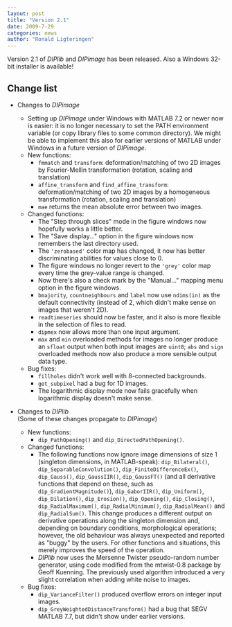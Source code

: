 ```yaml
---
layout: post
title: "Version 2.1"
date: 2009-7-29
categories: news
author: "Ronald Ligteringen"
---
```


Version 2.1 of *DIPlib* and *DIPimage* has been released. Also a Windows 32-bit installer is available!

## Change list

- Changes to *DIPimage*

    - Setting up *DIPimage* under Windows with MATLAB 7.2 or newer now is easier: it is no longer necessary to set the PATH environment variable (or copy library files to some common directory). We might be able to implement this also for earlier versions of MATLAB under Windows in a future version of *DIPimage*.
    - New functions:
        - `fmmatch` and `transform`: deformation/matching of two 2D images by Fourier-Mellin transformation (rotation, scaling and translation)
        - `affine_transform` and `find_affine_transform`: deformation/matching of two 2D images by a homogeneous transformation (rotation, scaling and translation)
        - `mae` returns the mean absolute error between two images.
    - Changed functions:
        - The "Step through slices" mode in the figure windows now hopefully works a little better.
        - The "Save display..." option in the figure windows now remembers the last directory used.
        - The `'zerobased'` color map has changed, it now has better discriminating abilities for values close to 0.
        - The figure windows no longer revert to the `'grey'` color map every time the grey-value range is changed.
        - Now there's also a check mark by the "Manual..." mapping menu option in the figure windows.
        - `bmajority`, `countneighbours` and `label` now use `ndims(in)` as the default connectivity (instead of 2, which didn't make sense on images that weren't 2D).
        - `readtimeseries` should now be faster, and it also is more flexible in the selection of files to read.
        - `dipmex` now allows more than one input argument.
        - `max` and `min` overloaded methods for images no longer produce an `sfloat` output when both input images are `uint8`; `abs` and `sign` overloaded methods now also produce a more sensible output data type.
    - Bug fixes:
        - `fillholes` didn't work well with 8-connected backgrounds.
        - `get_subpixel` had a bug for 1D images.
        - The logarithmic display mode now fails gracefully when logarithmic display doesn't make sense.

- Changes to *DIPlib*  
    (Some of these changes propagate to *DIPimage*)

    - New functions:
        - `dip_PathOpening()` and `dip_DirectedPathOpening()`.
    - Changed functions:
        - The following functions now ignore image dimensions of size 1 (singleton dimensions, in MATLAB-speak): `dip_Bilateral()`, `dip_SeparableConvolution()`, `dip_FiniteDifferenceEx()`, `dip_Gauss()`, `dip_GaussIIR()`, `dip_GaussFT()` (and all derivative functions that depend on these, such as `dip_GradientMagnitude()`), `dip_GaborIIR()`, `dip_Uniform()`, `dip_Dilation()`, `dip_Erosion()`, `dip_Opening()`, `dip_Closing()`, `dip_RadialMaximum()`, `dip_RadialMinimum()`, `dip_RadialMean()` and `dip_RadialSum()`. This change produces a different output on derivative operations along the singleton dimension and, depending on boundary conditions, morphological operations; however, the old behaviour was always unexpected and reported as "buggy" by the users. For other functions and situations, this merely improves the speed of the operation.
        - *DIPlib* now uses the Mersenne Twister pseudo-random number generator, using code modified from the mtwist-0.8 package by Geoff Kuenning. The previously used algorithm introduced a very slight correlation when adding white noise to images.
    - Bug fixes:
        - `dip_VarianceFilter()` produced overflow errors on integer input images.
        - `dip_GreyWeightedDistanceTransform()` had a bug that SEGV MATLAB 7.7, but didn't show under earlier versions.
